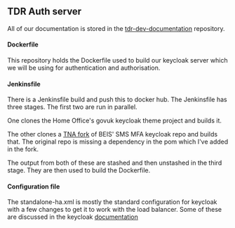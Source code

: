 ## TDR Auth server

All of our documentation is stored in the [tdr-dev-documentation](https://github.com/nationalarchives/tdr-dev-documentation) repository.

#### Dockerfile
This repository holds the Dockerfile used to build our keycloak server which we will be using for authentication and authorisation. 

#### Jenkinsfile
There is a Jenkinsfile build and push this to docker hub. The Jenkinsfile has three stages.
The first two are run in parallel. 

One clones the Home Office's govuk keycloak theme project and builds it.

The other clones a [TNA fork](https://github.com/nationalarchives/keycloak-sms-authenticator-sns) of BEIS' SMS MFA keycloak repo and builds that. The original repo is missing a dependency in the pom which I've added in the fork. 

The output from both of these are stashed and then unstashed in the third stage. They are then used to build the Dockerfile.

#### Configuration file
The standalone-ha.xml is mostly the standard configuration for keycloak with a few changes to get it to work with the load balancer. Some of these are discussed in the keycloak [documentation](https://www.keycloak.org/docs/latest/server_installation/#_setting-up-a-load-balancer-or-proxy)
